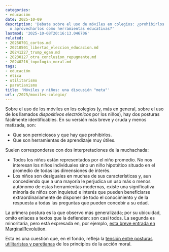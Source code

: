 ```yaml
---
categories:
- educación
date: 2025-10-09
description: 'Debate sobre el uso de móviles en colegios: ¿prohibirlos por ser dañinos
  o aprovecharlos como herramientas educativas?'
lastmod: '2025-10-08T20:16:13.046706'
related:
- 20250701_cortos.md
- 20210501_libertad_eleccion_educacion.md
- 20241227_trump_egan.md
- 20230127_otra_conclusion_repugnante.md
- 20240216_topologia_moral.md
tags:
- educación
- ética
- utilitarismo
- paretianismo
title: 'Móviles y niños: una discusión "meta"'
url: /2025/moviles-colegio/
---
```


Sobre el uso de los móviles en los colegios (y, más en general, sobre el uso de los llamados _dispositivos electrónicos_ por los niños), hay dos posturas fácilmente identificables. En su versión más breve y cruda y menos matizada, son:

- Que son perniciosos y que hay que prohibirlos.
- Que son herramientas de aprendizaje muy útiles.

Suelen corresponderse con dos interpretaciones de la muchachada:

- Todos los niños están representados por el niño promedio. No nos interesan los niños individuales sino un niño hipotético situado en el promedio de todas las dimensiones de interés.
- Los niños son desiguales en muchas de sus características y, aun concediendo que a una mayoría le perjudica un uso más o menos autónomo de estas herramientas modernas, existe una significativa minoría de niños con inquietud e interés que pueden beneficiarse extraordinariamente de disponer de todo el conocimiento y de la respuesta a todas las preguntas que pueden concebir a su edad.

La primera postura es la que observo más generalizada; por su ubicuidad, omito enlaces a textos que la defienden: son casi todos. La segunda es minoritaria, pero está expresada en, por ejemplo,
[esta breve entrada en MarginalRevolution](https://marginalrevolution.com/marginalrevolution/2025/09/from-the-comments-39.html).

Esta es una cuestión que, en el fondo, refleja la [tensión entre posturas utilitaristas y paretianas](/2022/utilitarismo-paretianismo/) de los principios de la acción moral.